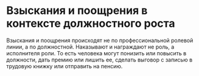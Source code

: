 # Взыскания и поощрения в контексте должностного роста

Взыскания и поощрения происходят не по профессиональной ролевой линии, а по должностной. Наказывают и награждают не роль, а исполнителя роли. То есть человека могут понизить или повысить в должности, дать премию или лишить ее, сделать выговор с записью в трудовую книжку или отправить на пенсию.
